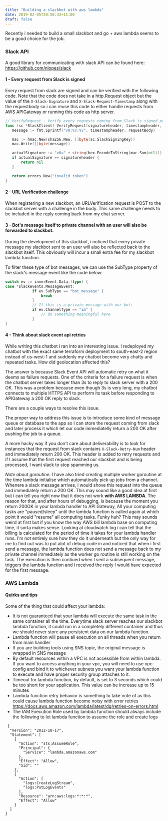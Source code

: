 ```yaml
---
title: "Building a slackbot with aws lambda"
date: 2019-02-05T20:58:33+11:00
draft: false
---
```


Recently i needed to build a small slackbot and go + aws lambda seems to be a good choice for the job.

### Slack API

A good library for communicating with slack API can be found here: https://github.com/nlopes/slack 

#### 1 - Every request from Slack is signed

Every request from slack are signed and can be verified with the following code. Note that the code does not take in a http.Request object but the value of the `X-Slack-Signature` and `X-Slack-Request-Timestamp` along with the requestbody so i can reuse this code to either handle requests from AWS APIGateway or running this code as http server.

 ```go
 // VerifyRequest - Verify every requests coming from Slack is signed properly.
func (sc *SlackClient) VerifyRequest(signatureheader, timestampheader, requestBody string) error {
	message := fmt.Sprintf("v0:%v:%v", timestampheader, requestBody)

	mac := hmac.New(sha256.New, []byte(sc.SlackSigningKey))
	mac.Write([]byte(message))

	actualSignature := "v0=" + string(hex.EncodeToString(mac.Sum(nil)))
	if actualSignature == signatureheader {
		return nil
	}

	return errors.New("invalid token")
}

 ```

#### 2 - URL Verification challenge

When registering a new slackbot, an URLVerification request is POST to the slackbot server with a challenge in the body. This same challenge needs to be included in the reply coming back from my chat server.

#### 3 - Bot's message itself to private channel with an user will also be forwarded to slackbot.

During the development of this slackbot, i noticed that every private message my slackbot sent to an user will also be reflected back to the slackbot itself. This obviously will incur a small extra fee for my slackbot lambda function.

To filter these type of bot messages, we can use the SubType property of the slack's message event like the code below:

```go
switch ev := innerEvent.Data.(type) {
case *slackevents.MessageEvent:
			if ev.SubType == "bot_message" {
				break
			}
			// If this is a private message with our bot:
			if ev.ChannelType == "im" {
				// do something meaningful here
			}
}
```


#### 4 - Think about slack event api retries
While writing this chatbot i ran into an interesting issue. I redeployed my chatbot with the exact same terraform deployment to south-east-2 region instead of us-west-1 and suddenly my chatbot become very chatty and repeated tasks. How did geolocation affected this?

The answer is because Slack Event API will automatic retry on what it deems as failure requests. One of the criteria for a failure request is when the chatbot server takes longer than 3s to reply to slack server with a 200 OK. This was a problem because even though 3s is very long, my chatbot connects to multiple HTTPS API to perform its task before responding to APIGateway a 200 OK reply to slack. 

There are a couple ways to resolve this issue.

The proper way to address this issue is to introduce some kind of message queue or database to the app so I can store the request coming from slack and later process it which let our code immediatelly return a 200 OK after pushing the job to a queue.

A more hacky way if you don't care about deliverability is to look for instances that the request from slack contains `X-Slack-Retry-Num` header and immediately return 200 OK. This header is added to retry requests and if I assume that the first request reached our slackbot and is being processed, I want slack to stop spamming us.

*Note about goroutine:* 
I have also tried creating multiple worker goroutine at the time lambda initialise which automatically pick up jobs from a channel. Whenere a slack message arrives, i would shove this request into the queue and immediately return a 200 OK. This may sound like a good idea at first but i can tell you right now that it does not work **with AWS LAMBDA**. The reason for that, and after hours of debugging, is because the moment you return 200OK in your lambda handler to API Gateway, All your computing tasks are "paused/sleep" until the lambda function is called again at which point it would "resume" all computing tasks. Funky huh? This may sounds weird at first but if you know the way AWS bill lambda base on computing time, it sorta makes sense. Looking at cloudwatch log i can tell that the billing is calculated for the period of time it takes for your lambda handler runs. I'm not entirely sure how they do it underneath but the only way for me to find out was to put alot of debug code in and noticed that when i first send a message, the lambda function does not send a message back to my private channel immediately as the worker go routine is still working on the task. The execution is then contiued when I sent a subsequent message, triggers the lambda function and i received the reply I would have expected for the first message.

### AWS Lambda


#### Quirks and tips

Some of the thing that could affect your lambda:

 - It is not guaranteed that your lambda will execute the same task in the same container all the time. Everytime slack server reaches our slackbot lambda function, it could run in a completely different container and thus we should never store any persistent data on our lambda function.
 - Lambda function will pause all execution on all threads when you return from main handler
 - If you are building tools using SNS topic, the original message is wrapped in SNS message
 - By default resources within a VPC is not accessible from within lambda. If you want to access anything in your vpc, you will need to use vpc-config and bind it to whichever subnets you want your lambda function to execute and have proper security group attaches to it.
 - Timeout for lambda function, by default, is set to 3 seconds which could be too short for your application. This value can be increase up to 15 minutes
 - Lambda function retry behavior is something to take note of as this could cause lambda function become noisy with error retries https://docs.aws.amazon.com/lambda/latest/dg/retries-on-errors.html 
 - The IAM Execution Role used by lambda function should always include the following to let lambda function to assume the role and create logs

```
 {
  "Version": "2012-10-17",
  "Statement": [
    {
      "Action": "sts:AssumeRole",
      "Principal": {
        "Service": "lambda.amazonaws.com"
      },
      "Effect": "Allow",
      "Sid": ""
    },
    {
      "Action": [
        "logs:CreateLogStream",
        "logs:PutLogEvents"
      ],
      "Resource": "arn:aws:logs:*:*:*",
      "Effect": "Allow"
    }
  ]
}
```


